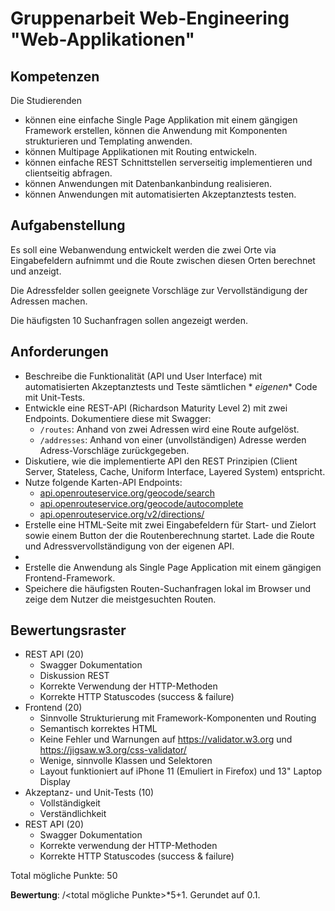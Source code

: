 # Gruppenarbeit Web-Engineering "Web-Applikationen"

## Kompetenzen

Die Studierenden

- können eine einfache Single Page Applikation mit einem gängigen Framework erstellen, können die Anwendung mit
  Komponenten strukturieren und Templating anwenden.
- können Multipage Applikationen mit Routing entwickeln.
- können einfache REST Schnittstellen serverseitig implementieren und clientseitig abfragen.
- können Anwendungen mit Datenbankanbindung realisieren.
- können Anwendungen mit automatisierten Akzeptanztests testen.

## Aufgabenstellung

Es soll eine Webanwendung entwickelt werden die zwei Orte via Eingabefeldern aufnimmt und die Route zwischen diesen
Orten berechnet und anzeigt.

Die Adressfelder sollen geeignete Vorschläge zur Vervollständigung der Adressen machen.

Die häufigsten 10 Suchanfragen sollen angezeigt werden.

## Anforderungen

- Beschreibe die Funktionalität (API und User Interface) mit automatisierten Akzeptanztests und Teste sämtlichen *
  *eigenen** Code mit Unit-Tests.
- Entwickle eine REST-API (Richardson Maturity Level 2) mit zwei Endpoints. Dokumentiere diese mit Swagger:
    - `/routes`: Anhand von zwei Adressen wird eine Route aufgelöst.
    - `/addresses`: Anhand von einer (unvollständigen) Adresse werden Adress-Vorschläge zurückgegeben.
- Diskutiere, wie die implementierte API den REST Prinzipien (Client Server, Stateless, Cache, Uniform Interface,
  Layered System) entspricht.
- Nutze folgende Karten-API Endpoints:
    - [api.openrouteservice.org/geocode/search](https://api.openrouteservice.org/geocode/search)
    - [api.openrouteservice.org/geocode/autocomplete](https://api.openrouteservice.org/geocode/autocomplete)
    - [api.openrouteservice.org/v2/directions/](https://api.openrouteservice.org/v2/directions/)
- Erstelle eine HTML-Seite mit zwei Eingabefeldern für Start- und Zielort sowie einem Button der die Routenberechnung
  startet. Lade die Route und Adressvervollständigung von der eigenen API.
-
- Erstelle die Anwendung als Single Page Application mit einem gängigen Frontend-Framework.
- Speichere die häufigsten Routen-Suchanfragen lokal im Browser und zeige dem Nutzer die meistgesuchten Routen.

## Bewertungsraster

- REST API (20)
    - Swagger Dokumentation
    - Diskussion REST
    - Korrekte Verwendung der HTTP-Methoden
    - Korrekte HTTP Statuscodes (success & failure)
- Frontend (20)
    - Sinnvolle Strukturierung mit Framework-Komponenten und Routing
    - Semantisch korrektes HTML
    - Keine Fehler und Warnungen auf https://validator.w3.org und https://jigsaw.w3.org/css-validator/
    - Wenige, sinnvolle Klassen und Selektoren
    - Layout funktioniert auf iPhone 11 (Emuliert in Firefox) und 13" Laptop Display
- Akzeptanz- und Unit-Tests (10)
    - Vollständigkeit
    - Verständlichkeit
- REST API (20)
    - Swagger Dokumentation
    - Korrekte verwendung der HTTP-Methoden
    - Korrekte HTTP Statuscodes (success & failure)

Total mögliche Punkte: 50

**Bewertung**: <erreichte Punkte>/<total mögliche Punkte>*5+1. Gerundet auf 0.1.